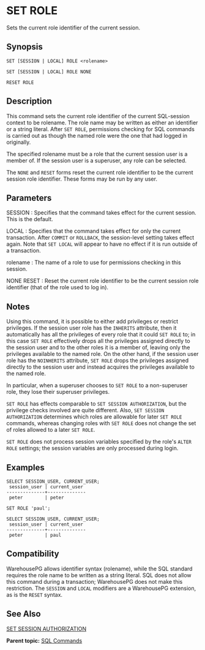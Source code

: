 # SET ROLE 

Sets the current role identifier of the current session.

## <a id="section2"></a>Synopsis 

``` {#sql_command_synopsis}
SET [SESSION | LOCAL] ROLE <rolename>

SET [SESSION | LOCAL] ROLE NONE

RESET ROLE
```

## <a id="section3"></a>Description 

This command sets the current role identifier of the current SQL-session context to be rolename. The role name may be written as either an identifier or a string literal. After `SET ROLE`, permissions checking for SQL commands is carried out as though the named role were the one that had logged in originally.

The specified rolename must be a role that the current session user is a member of. If the session user is a superuser, any role can be selected.

The `NONE` and `RESET` forms reset the current role identifier to be the current session role identifier. These forms may be run by any user.

## <a id="section4"></a>Parameters 

SESSION
:   Specifies that the command takes effect for the current session. This is the default.

LOCAL
:   Specifies that the command takes effect for only the current transaction. After `COMMIT` or `ROLLBACK`, the session-level setting takes effect again. Note that `SET LOCAL` will appear to have no effect if it is run outside of a transaction.

rolename
:   The name of a role to use for permissions checking in this session.

NONE
RESET
:   Reset the current role identifier to be the current session role identifier \(that of the role used to log in\).

## <a id="section5"></a>Notes 

Using this command, it is possible to either add privileges or restrict privileges. If the session user role has the `INHERITS` attribute, then it automatically has all the privileges of every role that it could `SET ROLE` to; in this case `SET ROLE` effectively drops all the privileges assigned directly to the session user and to the other roles it is a member of, leaving only the privileges available to the named role. On the other hand, if the session user role has the `NOINHERITS` attribute, `SET ROLE` drops the privileges assigned directly to the session user and instead acquires the privileges available to the named role.

In particular, when a superuser chooses to `SET ROLE` to a non-superuser role, they lose their superuser privileges.

`SET ROLE` has effects comparable to `SET SESSION AUTHORIZATION`, but the privilege checks involved are quite different. Also, `SET SESSION AUTHORIZATION` determines which roles are allowable for later `SET ROLE` commands, whereas changing roles with `SET ROLE` does not change the set of roles allowed to a later `SET ROLE`.

`SET ROLE` does not process session variables specified by the role's `ALTER ROLE` settings; the session variables are only processed during login.

## <a id="section6"></a>Examples 

```
SELECT SESSION_USER, CURRENT_USER;
 session_user | current_user 
--------------+--------------
 peter        | peter

SET ROLE 'paul';

SELECT SESSION_USER, CURRENT_USER;
 session_user | current_user 
--------------+--------------
 peter        | paul
```

## <a id="section7"></a>Compatibility 

WarehousePG allows identifier syntax \(rolename\), while the SQL standard requires the role name to be written as a string literal. SQL does not allow this command during a transaction; WarehousePG does not make this restriction. The `SESSION` and `LOCAL` modifiers are a WarehousePG extension, as is the `RESET` syntax.

## <a id="section8"></a>See Also 

[SET SESSION AUTHORIZATION](SET_SESSION_AUTHORIZATION.html)

**Parent topic:** [SQL Commands](../sql_commands/sql_ref.html)

